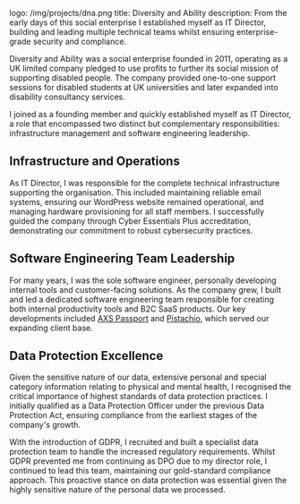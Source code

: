 logo: /img/projects/dna.png
title: Diversity and Ability
description: From the early days of this social enterprise I established myself as IT Director, building and leading multiple technical teams whilst ensuring enterprise-grade security and compliance.

Diversity and Ability was a social enterprise founded in 2011, operating as a UK limited company pledged to use profits to further its social mission of supporting disabled people. The company provided one-to-one support sessions for disabled students at UK universities and later expanded into disability consultancy services.

I joined as a founding member and quickly established myself as IT Director, a role that encompassed two distinct but complementary responsibilities: infrastructure management and software engineering leadership.

## Infrastructure and Operations

As IT Director, I was responsible for the complete technical infrastructure supporting the organisation. This included maintaining reliable email systems, ensuring our WordPress website remained operational, and managing hardware provisioning for all staff members. I successfully guided the company through Cyber Essentials Plus accreditation, demonstrating our commitment to robust cybersecurity practices.

## Software Engineering Team Leadership

For many years, I was the sole software engineer, personally developing internal tools and customer-facing solutions. As the company grew, I built and led a dedicated software engineering team responsible for creating both internal productivity tools and B2C SaaS products. Our key developments included [AXS Passport](/work/axs_passport) and [Pistachio](/work/pistachio), which served our expanding client base.

## Data Protection Excellence

Given the sensitive nature of our data, extensive personal and special category information relating to physical and mental health, I recognised the critical importance of highest standards of data protection practices. I initially qualified as a Data Protection Officer under the previous Data Protection Act, ensuring compliance from the earliest stages of the company's growth.

With the introduction of GDPR, I recruited and built a specialist data protection team to handle the increased regulatory requirements. Whilst GDPR prevented me from continuing as DPO due to my director role, I continued to lead this team, maintaining our gold-standard compliance approach. This proactive stance on data protection was essential given the highly sensitive nature of the personal data we processed.
